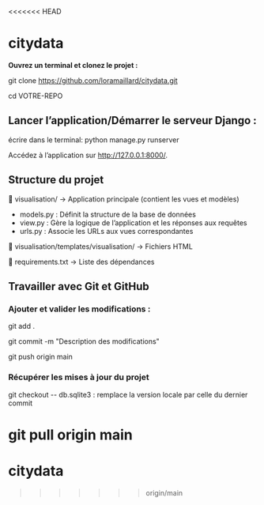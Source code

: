 <<<<<<< HEAD
# citydata

**Ouvrez un terminal et clonez le projet :**

git clone https://github.com/loramaillard/citydata.git

cd VOTRE-REPO

## Lancer l’application/Démarrer le serveur Django : 

écrire dans le terminal: python manage.py runserver

Accédez à l’application sur http://127.0.0.1:8000/.

## Structure du projet

📂 visualisation/ → Application principale (contient les vues et modèles)

* models.py : Définit la structure de la base de données
* view.py : Gère la logique de l’application et les réponses aux requêtes
* urls.py	: Associe les URLs aux vues correspondantes

📂 visualisation/templates/visualisation/ → Fichiers HTML

📄 requirements.txt → Liste des dépendances

## Travailler avec Git et GitHub

### Ajouter et valider les modifications :

git add .

git commit -m "Description des modifications"

git push origin main 

### Récupérer les mises à jour du projet

git checkout -- db.sqlite3 : remplace la version locale par celle du dernier commit

git pull origin main
=======
# citydata
>>>>>>> origin/main
